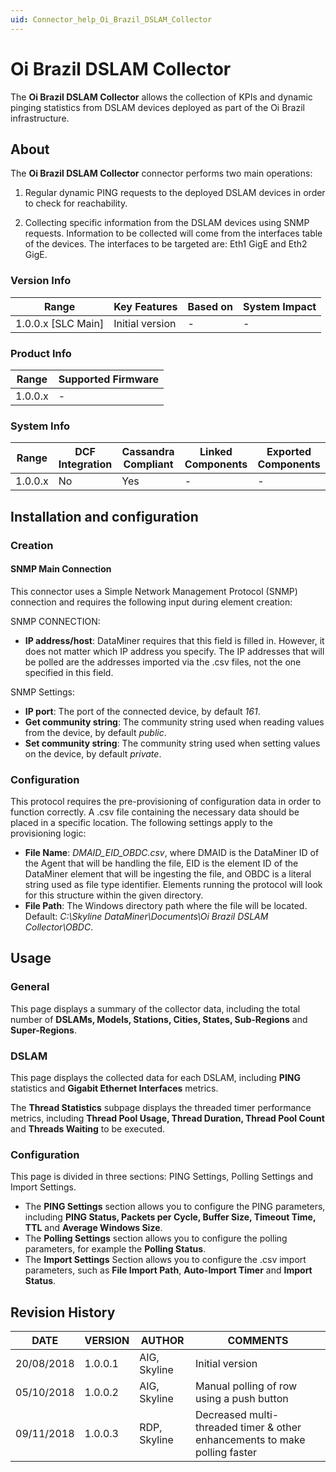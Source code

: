 ```yaml
---
uid: Connector_help_Oi_Brazil_DSLAM_Collector
---
```


# Oi Brazil DSLAM Collector

The **Oi Brazil DSLAM Collector** allows the collection of KPIs and dynamic pinging statistics from DSLAM devices deployed as part of the Oi Brazil infrastructure.

## About

The **Oi Brazil DSLAM Collector** connector performs two main operations:

1. Regular dynamic PING requests to the deployed DSLAM devices in order to check for reachability.

1. Collecting specific information from the DSLAM devices using SNMP requests. Information to be collected will come from the interfaces table of the devices. The interfaces to be targeted are: Eth1 GigE and Eth2 GigE.

### Version Info

| Range                | Key Features     | Based on     | System Impact     |
|----------------------|------------------|--------------|-------------------|
| 1.0.0.x [SLC Main]   | Initial version  | -            | -                 |

### Product Info

| Range     | Supported Firmware     |
|-----------|------------------------|
| 1.0.0.x   | -                      |

### System Info

| Range     | DCF Integration     | Cassandra Compliant     | Linked Components     | Exported Components     |
|-----------|---------------------|-------------------------|-----------------------|-------------------------|
| 1.0.0.x   | No                  | Yes                     | -                     | -                       |

## Installation and configuration

### Creation

#### SNMP Main Connection

This connector uses a Simple Network Management Protocol (SNMP) connection and requires the following input during element creation:

SNMP CONNECTION:

- **IP address/host**: DataMiner requires that this field is filled in. However, it does not matter which IP address you specify. The IP addresses that will be polled are the addresses imported via the .csv files, not the one specified in this field.

SNMP Settings:

- **IP port**: The port of the connected device, by default *161*.
- **Get community string**: The community string used when reading values from the device, by default *public*.
- **Set community string**: The community string used when setting values on the device, by default *private*.

### Configuration

This protocol requires the pre-provisioning of configuration data in order to function correctly. A .csv file containing the necessary data should be placed in a specific location. The following settings apply to the provisioning logic:

- **File Name**: *DMAID_EID_OBDC.csv*, where DMAID is the DataMiner ID of the Agent that will be handling the file, EID is the element ID of the DataMiner element that will be ingesting the file, and OBDC is a literal string used as file type identifier. Elements running the protocol will look for this structure within the given directory.
- **File Path**: The Windows directory path where the file will be located. Default: *C:\Skyline DataMiner\Documents\Oi Brazil DSLAM Collector\OBDC*.

## Usage

### General

This page displays a summary of the collector data, including the total number of **DSLAMs, Models, Stations, Cities, States, Sub-Regions** and **Super-Regions**.

### DSLAM

This page displays the collected data for each DSLAM, including **PING** statistics and **Gigabit Ethernet Interfaces** metrics.

The **Thread Statistics** subpage displays the threaded timer performance metrics, including **Thread Pool Usage, Thread Duration, Thread Pool Count** and **Threads Waiting** to be executed.

### Configuration

This page is divided in three sections: PING Settings, Polling Settings and Import Settings.

- The **PING Settings** section allows you to configure the PING parameters, including **PING Status, Packets per Cycle, Buffer Size, Timeout Time, TTL** and **Average Windows Size**.
- The **Polling Settings** section allows you to configure the polling parameters, for example the **Polling Status**.
- The **Import Settings** Section allows you to configure the .csv import parameters, such as **File Import Path**, **Auto-Import Timer** and **Import Status**.

## Revision History

| DATE       | VERSION | AUTHOR       | COMMENTS                                                                   |
|------------|---------|--------------|----------------------------------------------------------------------------|
| 20/08/2018 | 1.0.0.1 | AIG, Skyline | Initial version                                                            |
| 05/10/2018 | 1.0.0.2 | AIG, Skyline | Manual polling of row using a push button                                  |
| 09/11/2018 | 1.0.0.3 | RDP, Skyline | Decreased multi-threaded timer & other enhancements to make polling faster |
